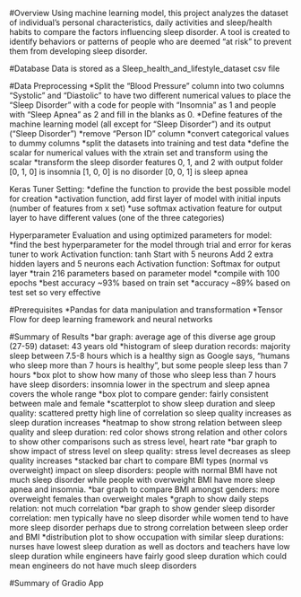 #Overview
Using machine learning model, this project analyzes the dataset of individual’s personal characteristics, daily activities and sleep/health habits to compare the factors influencing sleep disorder. A tool is created to identify behaviors or patterns of people who are deemed “at risk” to prevent them from developing sleep disorder.

#Database
Data is stored as a Sleep_health_and_lifestyle_dataset csv file

#Data Preprocessing
*Split the “Blood Pressure” column into two columns “Systolic” and “Diastolic” to have two different numerical values to place the “Sleep Disorder” with a code for people with “Insomnia” as 1 and people with “Sleep Apnea” as 2 and fill in the blanks as 0.
*Define features of the machine learning model (all except for “Sleep Disorder”) and its output (“Sleep Disorder”)
*remove “Person ID” column
*convert categorical values to dummy columns
*split the datasets into training and test data
*define the scalar for numerical values with the xtrain set and transform using the scalar
*transform the sleep disorder features 0, 1, and 2 with output folder
[0, 1, 0] is insomnia
[1, 0, 0] is no disorder
[0, 0, 1] is sleep apnea

Keras Tuner Setting:
*define the function to provide the best possible model for creation
*activation function, add first layer of model with initial inputs (number of features from x set)
*use softmax activation feature for output layer to have different values (one of the three categories)

Hyperparameter Evaluation and using optimized parameters for model:
*find the best hyperparameter for the model through trial and error for keras tuner to work
Activation function: tanh
Start with 5 neurons
Add 2 extra hidden layers and 5 neurons each
Activation function: Softmax for output layer
*train 216 parameters based on parameter model
*compile with 100 epochs
*best accuracy ~93% based on train set
*accuracy ~89% based on test set so very effective

#Prerequisites
*Pandas for data manipulation and transformation
*Tensor Flow for deep learning framework and neural networks

#Summary of Results
*bar graph: average age of this diverse age group (27-59) dataset: 43 years old
*histogram of sleep duration records: majority sleep between 7.5-8 hours which is a healthy sign as Google says, “humans who sleep more than 7 hours is healthy”, but some people sleep less than 7 hours
*box plot to show how many of those who sleep less than 7 hours have sleep disorders: insomnia lower in the spectrum and sleep apnea covers the whole range
*box plot to compare gender: fairly consistent between male and female
*scatterplot to show sleep duration and sleep quality: scattered pretty high line of correlation so sleep quality increases as sleep duration increases
*heatmap to show strong relation between sleep quality and sleep duration: red color shows strong relation and other colors to show other comparisons such as stress level, heart rate
*bar graph to show impact of stress level on sleep quality: stress level decreases as sleep quality increases
*stacked bar chart to compare BMI types (normal vs overweight) impact on sleep disorders: people with normal BMI have not much sleep disorder while people with overweight BMI have more sleep apnea and insomnia.
*bar graph to compare BMI amongst genders: more overweight females than overweight males
*graph to show daily steps relation: not much correlation
*bar graph to show gender sleep disorder correlation: men typically have no sleep disorder while women tend to have more sleep disorder perhaps due to strong correlation between sleep order and BMI
*distribution plot to show occupation with similar sleep durations: nurses have lowest sleep duration as well as doctors and teachers have low sleep duration while engineers have fairly good sleep duration which could mean engineers do not have much sleep disorders

#Summary of Gradio App
